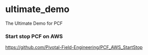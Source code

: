 # ultimate_demo
The Ultimate Demo for PCF


### Start stop PCF on AWS
https://github.com/Pivotal-Field-Engineering/PCF_AWS_StartStop
